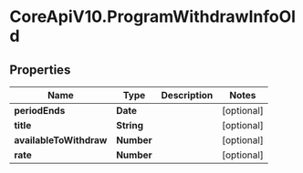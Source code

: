 # CoreApiV10.ProgramWithdrawInfoOld

## Properties
Name | Type | Description | Notes
------------ | ------------- | ------------- | -------------
**periodEnds** | **Date** |  | [optional] 
**title** | **String** |  | [optional] 
**availableToWithdraw** | **Number** |  | [optional] 
**rate** | **Number** |  | [optional] 


